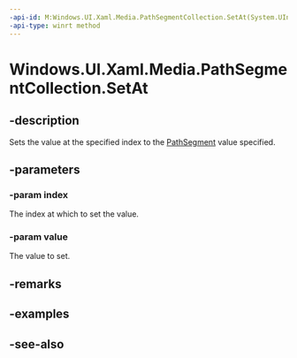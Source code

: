 ```yaml
---
-api-id: M:Windows.UI.Xaml.Media.PathSegmentCollection.SetAt(System.UInt32,Windows.UI.Xaml.Media.PathSegment)
-api-type: winrt method
---
```


<!-- Method syntax
public void SetAt(System.UInt32 index, Windows.UI.Xaml.Media.PathSegment value)
-->

# Windows.UI.Xaml.Media.PathSegmentCollection.SetAt

## -description
Sets the value at the specified index to the [PathSegment](pathsegment.md) value specified.



## -parameters
### -param index
The index at which to set the value.

### -param value
The value to set.

## -remarks

## -examples

## -see-also
